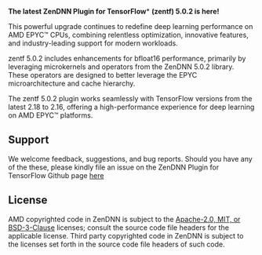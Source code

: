 **The latest ZenDNN Plugin for TensorFlow*** **(zentf) 5.0.2 is here!**

This powerful upgrade continues to redefine deep learning performance on AMD EPYC™ CPUs, combining relentless optimization, innovative features, and industry-leading support for modern workloads.

zentf 5.0.2 includes enhancements for bfloat16 performance, primarily by leveraging microkernels and operators from the ZenDNN 5.0.2 library. These operators are designed to better leverage the EPYC microarchitecture and cache hierarchy.

The zentf 5.0.2 plugin works seamlessly with TensorFlow versions from the latest 2.18 to 2.16, offering a high-performance experience for deep learning on AMD EPYC™ platforms.

## Support

We welcome feedback, suggestions, and bug reports. Should you have any of the these, please kindly file an issue on the ZenDNN Plugin for TensorFlow Github page [here](https://github.com/amd/ZenDNN-tensorflow-plugin/issues)

## License

AMD copyrighted code in ZenDNN is subject to the [Apache-2.0, MIT, or BSD-3-Clause](https://github.com/amd/ZenDNN-tensorflow-plugin/blob/main/LICENSE) licenses; consult the source code file headers for the applicable license. Third party copyrighted code in ZenDNN is subject to the licenses set forth in the source code file headers of such code.

